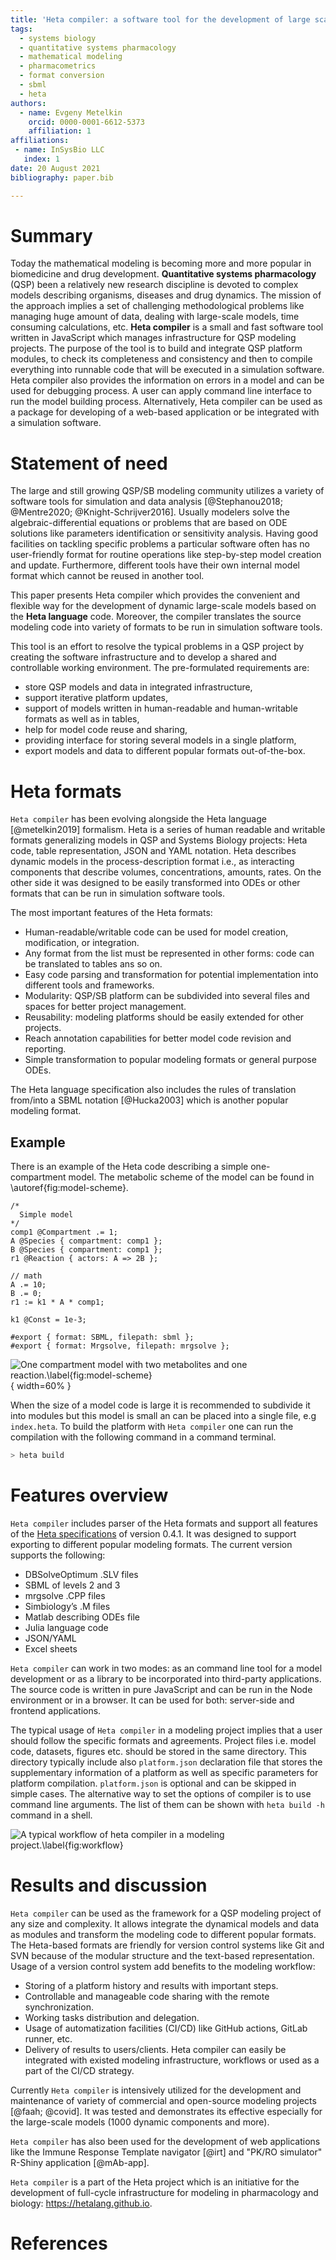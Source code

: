 ```yaml
---
title: 'Heta compiler: a software tool for the development of large scale QSP models and compilation them into different formats'
tags:
  - systems biology
  - quantitative systems pharmacology
  - mathematical modeling
  - pharmacometrics
  - format conversion
  - sbml
  - heta
authors:
  - name: Evgeny Metelkin
    orcid: 0000-0001-6612-5373
    affiliation: 1
affiliations:
 - name: InSysBio LLC
   index: 1
date: 20 August 2021
bibliography: paper.bib

---
```


# Summary

Today the mathematical modeling is becoming more and more popular in biomedicine and drug development. __Quantitative systems pharmacology__ (QSP) been a relatively new research discipline is devoted to complex models describing organisms, diseases and drug dynamics. The mission of the approach implies a set of challenging methodological problems like managing huge amount of data, dealing with large-scale models, time consuming calculations, etc. __Heta compiler__ is a small and fast software tool written in JavaScript which manages infrastructure for QSP modeling projects. The purpose of the tool is to build and integrate QSP platform modules, to check its completeness and consistency and then to compile everything into runnable code that will be executed in a simulation software. Heta compiler also provides the information on errors in a model and can be used for debugging process.  A user can apply command line interface to run the model building process. Alternatively, Heta compiler can be used as a package for developing of a web-based application or be integrated with a simulation software.

# Statement of need

The large and still growing QSP/SB modeling community utilizes a variety of software tools for simulation and data analysis [@Stephanou2018; @Mentre2020; @Knight-Schrijver2016]. Usually modelers solve the algebraic-differential equations or problems that are based on ODE solutions like parameters identification or sensitivity analysis. Having good facilities on tackling specific problems a particular software often has no user-friendly format for routine operations like step-by-step model creation and update. Furthermore, different tools have their own internal model format which cannot be reused in another tool.

This paper presents Heta compiler which provides the convenient and flexible way for the development of dynamic large-scale models based on the __Heta language__ code. Moreover, the compiler translates the source modeling code into variety of formats to be run in simulation software tools.

This tool is an effort to resolve the typical problems in a QSP project by creating the software infrastructure and to develop a shared and controllable working environment. The pre-formulated requirements are: 
-	store QSP models and data in integrated infrastructure, 
-	support iterative platform updates, 
-	support of models written in human-readable and human-writable formats as well as in tables, 
-	help for model code reuse and sharing,
- providing interface for storing several models in a single platform,
-	export models and data to different popular formats out-of-the-box.

# Heta formats

`Heta compiler` has been evolving alongside the Heta language [@metelkin2019] formalism. Heta is a series of human readable and writable formats generalizing models in QSP and Systems Biology projects: Heta code, table representation, JSON and YAML notation. Heta describes dynamic models in the process-description format i.e., as interacting components that describe volumes, concentrations, amounts, rates. On the other side it was designed to be easily transformed into ODEs or other formats that can be run in simulation software tools. 

The most important features of the Heta formats:
-	Human-readable/writable code can be used for model creation, modification, or integration.
- Any format from the list must be represented in other forms: code can be translated to tables ans so on.
-	Easy code parsing and transformation for potential implementation into different tools and frameworks.
-	Modularity: QSP/SB platform can be subdivided into several files and spaces for better project management.
-	Reusability: modeling platforms should be easily extended for other projects.
-	Reach annotation capabilities for better model code revision and reporting.
-	Simple transformation to popular modeling formats or general purpose ODEs.

The Heta language specification also includes the rules of translation from/into a SBML notation [@Hucka2003] which is another popular modeling format.

## Example

There is an example of the Heta code describing a simple one-compartment model. The metabolic scheme of the model can be found in \autoref{fig:model-scheme}.

```heta
/*
  Simple model
*/
comp1 @Compartment .= 1;
A @Species { compartment: comp1 };
B @Species { compartment: comp1 };
r1 @Reaction { actors: A => 2B };

// math
A .= 10;
B .= 0;
r1 := k1 * A * comp1;

k1 @Const = 1e-3;

#export { format: SBML, filepath: sbml };
#export { format: Mrgsolve, filepath: mrgsolve };
```

![One compartment model with two metabolites and one reaction.\label{fig:model-scheme}](model-scheme.png){ width=60% }

When the size of a model code is large it is recommended to subdivide it into modules but this model is small an can be placed into a single file, e.g `index.heta`. To build the platform with `Heta compiler` one can run the compilation with the following command in a command terminal.

```sh
> heta build
```

# Features overview

`Heta compiler` includes parser of the Heta formats and support all features of the [Heta specifications](https://hetalang.github.io/#/specifications/) of version 0.4.1. 
It was designed to support exporting to different popular modeling formats. The current version supports the following:
-	DBSolveOptimum .SLV files
-	SBML of levels 2 and 3
-	mrgsolve .CPP files
-	Simbiology’s .M files
-	Matlab describing ODEs file
-	Julia language code
-	JSON/YAML
-	Excel sheets

`Heta compiler` can work in two modes: as an command line tool for a model development or as a library to be incorporated into third-party applications. 
The source code is written in pure JavaScript and can be run in the Node environment or in a browser.
It can be used for both: server-side and frontend applications.

The typical usage of `Heta compiler` in a modeling project implies that a user should follow the specific formats and agreements.
Project files i.e. model code, datasets, figures etc. should be stored in the same directory.
This directory typically include also `platform.json` declaration file that stores the supplementary information of a platform as well as specific parameters for platform compilation.
`platform.json` is optional and can be skipped in simple cases.
The alternative way to set the options of compiler is to use command line arguments.
The list of them can be shown with `heta build -h` command in a shell.

![A typical workflow of `heta compiler` in a modeling project.\label{fig:workflow}](workflow.png)

# Results and discussion

`Heta compiler` can be used as the framework for a QSP modeling project of any size and complexity. It allows integrate the dynamical models and data as modules and transform the modeling code to different popular formats. The Heta-based formats are friendly for version control systems like Git and SVN because of the modular structure and the text-based representation. Usage of a version control system add benefits to the modeling workflow:
-	Storing of a platform history and results with important steps.
-	Controllable and manageable code sharing with the remote synchronization.
-	Working tasks distribution and delegation.
-	Usage of automatization facilities (CI/CD) like GitHub actions, GitLab runner, etc.
-	Delivery of results to users/clients.
Heta compiler can easily be integrated with existed modeling infrastructure, workflows or used as a part of the CI/CD strategy.

Currently `Heta compiler` is intensively utilized for the development and maintenance of variety of commercial and open-source modeling projects [@faah; @covid]. It was tested and demonstrates its effective especially for the large-scale models (1000 dynamic components and more).

`Heta compiler` has also been used for the development of web applications like the Immune Response Template navigator [@irt] and "PK/RO simulator" R-Shiny application [@mAb-app].

`Heta compiler` is a part of the Heta project which is an initiative for the development of full-cycle infrastructure for modeling in pharmacology and biology: <https://hetalang.github.io>.

# References
